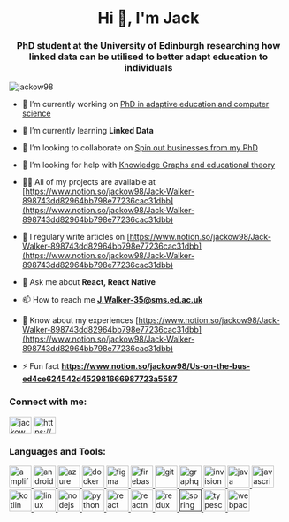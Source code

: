 <h1 align="center">Hi 👋, I'm Jack</h1>
<h3 align="center">PhD student at the University of Edinburgh researching how linked data can be utilised to better adapt education to individuals</h3>

<p align="left"> <img src="https://komarev.com/ghpvc/?username=jackow98&label=Profile%20views&color=0e75b6&style=flat" alt="jackow98" /> </p>

- 🔭 I’m currently working on [PhD in adaptive education and computer science](https://www.notion.so/jackow98/PhD-1094c20dc3ed464ba646efff14db8c39)

- 🌱 I’m currently learning **Linked Data**

- 👯 I’m looking to collaborate on [Spin out businesses from my PhD](https://www.notion.so/jackow98/PhD-1094c20dc3ed464ba646efff14db8c39)

- 🤝 I’m looking for help with [Knowledge Graphs and educational theory](https://www.notion.so/jackow98/PhD-1094c20dc3ed464ba646efff14db8c39)

- 👨‍💻 All of my projects are available at [https://www.notion.so/jackow98/Jack-Walker-898743dd82964bb798e77236cac31dbb](https://www.notion.so/jackow98/Jack-Walker-898743dd82964bb798e77236cac31dbb)

- 📝 I regulary write articles on [https://www.notion.so/jackow98/Jack-Walker-898743dd82964bb798e77236cac31dbb](https://www.notion.so/jackow98/Jack-Walker-898743dd82964bb798e77236cac31dbb)

- 💬 Ask me about **React, React Native**

- 📫 How to reach me **J.Walker-35@sms.ed.ac.uk**

- 📄 Know about my experiences [https://www.notion.so/jackow98/Jack-Walker-898743dd82964bb798e77236cac31dbb](https://www.notion.so/jackow98/Jack-Walker-898743dd82964bb798e77236cac31dbb)

- ⚡ Fun fact **https://www.notion.so/jackow98/Us-on-the-bus-ed4ce624542d452981666987723a5587**

<p align="left">
<h3 align="left">Connect with me:</h3>
<a href="https://twitter.com/jackow_98" target="blank"><img align="center" src="https://cdn.jsdelivr.net/npm/simple-icons@3.0.1/icons/twitter.svg" alt="jackow_98" height="30" width="40" /></a>
<a href="https://www.linkedin.com/in/jackwalker1998" target="blank"><img align="center" src="https://cdn.jsdelivr.net/npm/simple-icons@3.0.1/icons/linkedin.svg" alt="https://www.linkedin.com/in/jackwalker1998" height="30" width="40" /></a>
</p>

<h3 align="left">Languages and Tools:</h3>
<p align="left"> <a href="https://aws.amazon.com/amplify/" target="_blank"> <img src="https://docs.amplify.aws/assets/logo-dark.svg" alt="amplify" width="40" height="40"/> </a> <a href="https://developer.android.com" target="_blank"> <img src="https://devicons.github.io/devicon/devicon.git/icons/android/android-original-wordmark.svg" alt="android" width="40" height="40"/> </a> <a href="https://azure.microsoft.com/en-in/" target="_blank"> <img src="https://www.vectorlogo.zone/logos/microsoft_azure/microsoft_azure-icon.svg" alt="azure" width="40" height="40"/> </a> <a href="https://www.docker.com/" target="_blank"> <img src="https://devicons.github.io/devicon/devicon.git/icons/docker/docker-original-wordmark.svg" alt="docker" width="40" height="40"/> </a> <a href="https://www.figma.com/" target="_blank"> <img src="https://www.vectorlogo.zone/logos/figma/figma-icon.svg" alt="figma" width="40" height="40"/> </a> <a href="https://firebase.google.com/" target="_blank"> <img src="https://www.vectorlogo.zone/logos/firebase/firebase-icon.svg" alt="firebase" width="40" height="40"/> </a> <a href="https://git-scm.com/" target="_blank"> <img src="https://www.vectorlogo.zone/logos/git-scm/git-scm-icon.svg" alt="git" width="40" height="40"/> </a> <a href="https://graphql.org" target="_blank"> <img src="https://www.vectorlogo.zone/logos/graphql/graphql-icon.svg" alt="graphql" width="40" height="40"/> </a> <a href="https://www.invisionapp.com/" target="_blank"> <img src="https://www.vectorlogo.zone/logos/invisionapp/invisionapp-icon.svg" alt="invision" width="40" height="40"/> </a> <a href="https://www.java.com" target="_blank"> <img src="https://devicons.github.io/devicon/devicon.git/icons/java/java-original-wordmark.svg" alt="java" width="40" height="40"/> </a> <a href="https://developer.mozilla.org/en-US/docs/Web/JavaScript" target="_blank"> <img src="https://devicons.github.io/devicon/devicon.git/icons/javascript/javascript-original.svg" alt="javascript" width="40" height="40"/> </a> <a href="https://kotlinlang.org" target="_blank"> <img src="https://www.vectorlogo.zone/logos/kotlinlang/kotlinlang-icon.svg" alt="kotlin" width="40" height="40"/> </a> <a href="https://www.linux.org/" target="_blank"> <img src="https://devicons.github.io/devicon/devicon.git/icons/linux/linux-original.svg" alt="linux" width="40" height="40"/> </a> <a href="https://nodejs.org" target="_blank"> <img src="https://devicons.github.io/devicon/devicon.git/icons/nodejs/nodejs-original-wordmark.svg" alt="nodejs" width="40" height="40"/> </a> <a href="https://www.python.org" target="_blank"> <img src="https://devicons.github.io/devicon/devicon.git/icons/python/python-original.svg" alt="python" width="40" height="40"/> </a> <a href="https://reactjs.org/" target="_blank"> <img src="https://devicons.github.io/devicon/devicon.git/icons/react/react-original-wordmark.svg" alt="react" width="40" height="40"/> </a> <a href="https://reactnative.dev/" target="_blank"> <img src="https://reactnative.dev/img/header_logo.svg" alt="reactnative" width="40" height="40"/> </a> <a href="https://redux.js.org" target="_blank"> <img src="https://devicons.github.io/devicon/devicon.git/icons/redux/redux-original.svg" alt="redux" width="40" height="40"/> </a> <a href="" target="_blank"> <img src="https://www.vectorlogo.zone/logos/springio/springio-icon.svg" alt="spring" width="40" height="40"/> </a> <a href="https://www.typescriptlang.org/" target="_blank"> <img src="https://devicons.github.io/devicon/devicon.git/icons/typescript/typescript-original.svg" alt="typescript" width="40" height="40"/> </a> <a href="https://webpack.js.org" target="_blank"> <img src="https://devicons.github.io/devicon/devicon.git/icons/webpack/webpack-original.svg" alt="webpack" width="40" height="40"/> </a> </p>
